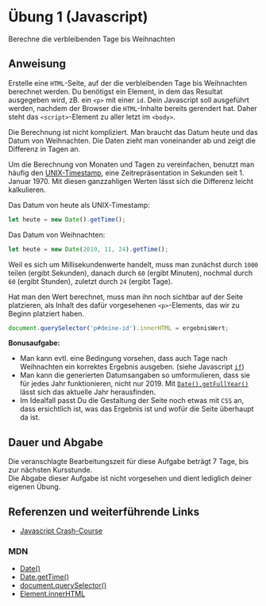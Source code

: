 # Übung 1 (Javascript)

Berechne die verbleibenden Tage bis Weihnachten

## Anweisung

Erstelle eine `HTML`-Seite, auf der die verbleibenden Tage bis Weihnachten berechnet werden. Du benötigst ein Element, in dem das Resultat ausgegeben wird, zB. ein `<p>` mit einer `id`. Dein Javascript soll ausgeführt werden, nachdem der Browser die `HTML`-Inhalte bereits gerendert hat. Daher steht das `<script>`-Element zu aller letzt im `<body>`.

Die Berechnung ist nicht kompliziert. Man braucht das Datum heute und das Datum von Weihnachten. Die Daten zieht man voneinander ab und zeigt die Differenz in Tagen an.

Um die Berechnung von Monaten und Tagen zu vereinfachen, benutzt man häufig den [UNIX-Timestamp](https://de.wikipedia.org/wiki/Unixzeit), eine Zeitrepräsentation in Sekunden seit 1. Januar 1970. Mit diesen ganzzahligen Werten lässt sich die Differenz leicht kalkulieren.

Das Datum von heute als UNIX-Timestamp:
```javascript
let heute = new Date().getTime();
```

Das Datum von Weihnachten:
```javascript
let heute = new Date(2019, 11, 24).getTime();
```

Weil es sich um Millisekundenwerte handelt, muss man zunächst durch `1000` teilen (ergibt Sekunden), danach durch `60` (ergibt Minuten), nochmal durch `60` (ergibt Stunden), zuletzt durch `24` (ergibt Tage).

Hat man den Wert berechnet, muss man ihn noch sichtbar auf der Seite platzieren, als Inhalt des dafür vorgesehenen `<p>`-Elements, das wir zu Beginn platziert haben.
```javascript
document.querySelector('p#deine-id').innerHTML = ergebnisWert;
```

**Bonusaufgabe:**

- Man kann evtl. eine Bedingung vorsehen, dass auch Tage nach Weihnachten ein korrektes Ergebnis ausgeben. (siehe Javascript [`if`](https://developer.mozilla.org/de/docs/Web/JavaScript/Reference/Statements/if...else))
- Man kann die generierten Datumsangaben so umformulieren, dass sie für jedes Jahr funktionieren, nicht nur 2019. Mit [`Date().getFullYear()`](https://developer.mozilla.org/de/docs/Web/JavaScript/Reference/Global_Objects/Date/getFullYear) lässt sich das aktuelle Jahr herausfinden.
- Im Idealfall passt Du die Gestaltung der Seite noch etwas mit `CSS` an, dass ersichtlich ist, was das Ergebnis ist und wofür die Seite überhaupt da ist.

## Dauer und Abgabe

Die veranschlagte Bearbeitungszeit für diese Aufgabe beträgt 7 Tage, bis zur nächsten Kursstunde.  
Die Abgabe dieser Aufgabe ist nicht vorgesehen und dient lediglich deiner eigenen Übung.

## Referenzen und weiterführende Links

- [Javascript Crash-Course](https://gist.github.com/oelna/07ff3213988e14e8eeade82d5d344dec)

### MDN

- [Date()](https://developer.mozilla.org/de/docs/Web/JavaScript/Reference/Global_Objects/Date)
- [Date.getTime()](https://developer.mozilla.org/de/docs/Web/JavaScript/Reference/Global_Objects/Date/getTime)
- [document.querySelector()](https://developer.mozilla.org/de/docs/Web/API/Document/querySelector)
- [Element.innerHTML](https://developer.mozilla.org/de/docs/Web/API/Element/innerHTML)
